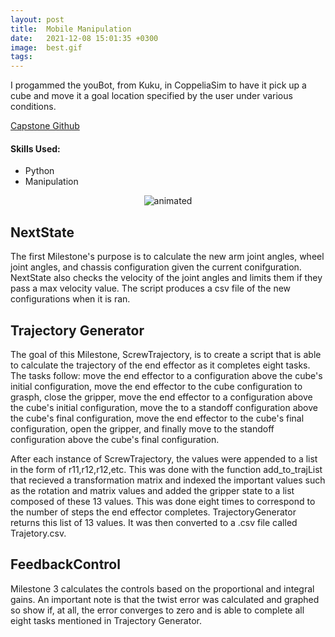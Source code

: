 ```yaml
---
layout: post
title:  Mobile Manipulation
date:   2021-12-08 15:01:35 +0300 
image:  best.gif
tags:   
---
```

I progammed the youBot, from Kuku, in CoppeliaSim
to have it pick up a cube and move it a goal location specified by the user under various conditions.

[Capstone Github](https://github.com/mmorales45/Capstone-Project)

#### Skills Used:
* Python
* Manipulation

<p align="center">
  <img src="/public/images/overshoot.gif" alt="animated" />
</p> 

## NextState
The first Milestone's purpose is to calculate the new arm joint angles, wheel joint angles, and chassis configuration given the current conifguration. NextState also checks the velocity of the joint angles and limits them if they pass a max velocity value. The script produces a csv file of the new configurations when it is ran.

## Trajectory Generator
The goal of this Milestone, ScrewTrajectory, is to create a script that is able to calculate the trajectory of the end effector as it completes eight tasks. The tasks follow: move the end effector to a configuration above the cube's initial configuration, move the end effector to the cube configuration to grasph, close the gripper, move the end effector to a configuration above the cube's initial configuration, move the to a standoff configuration above the cube's final configuration, move the end effector to the cube's final configuration, open the gripper, and finally move to the standoff configuration above the cube's final configuration. 

After each instance of ScrewTrajectory, the values were appended to a list in the form of r11,r12,r12,etc. This was done with the function add_to_trajList that recieved a transformation matrix and indexed the important values such as the rotation and matrix values and added the gripper state to a list composed of these 13 values. This was done eight times to correspond to the number of steps the end effector completes. TrajectoryGenerator returns this list of 13 values. It was then converted to a .csv file called Trajetory.csv.

## FeedbackControl
Milestone 3 calculates the controls based on the proportional and integral gains. An important note is that the twist error was calculated and graphed so show if, at all, the error converges to zero and is able to complete all eight tasks mentioned in Trajectory Generator.